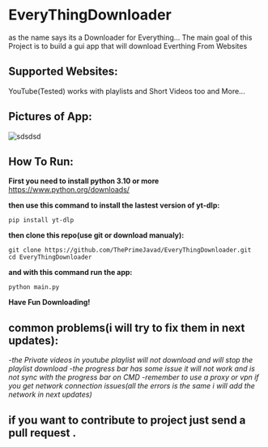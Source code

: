 # EveryThingDownloader
as the name says its a Downloader for Everything...
The main goal of this Project is to build a gui app that will download Everthing From Websites
## Supported Websites:

YouTube(Tested) works with playlists and Short Videos too
and More...


## Pictures of App:

![sdsdsd](https://github.com/user-attachments/assets/78063845-47e6-4df1-a92c-9fecac3f2091)

## How To Run:

**First you need to install python 3.10 or more** 
https://www.python.org/downloads/

**then use this command to install the lastest version of yt-dlp:**

    pip install yt-dlp

**then clone this repo(use git or download manualy):**

    git clone https://github.com/ThePrimeJavad/EveryThingDownloader.git
    cd EveryThingDownloader

**and with this command run the app:**

    python main.py

**Have Fun Downloading!**

## common problems(i will try to fix them in next updates):

*-the Private videos in youtube playlist will not download and will stop the playlist download
-the progress bar has some issue it will not work and is not sync with the progress bar on CMD
-remember to use a proxy or vpn if you get network connection issues(all the errors is the same i will add the network in next updates)*

## if you want to contribute to project just send a pull request .



 
